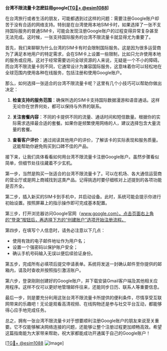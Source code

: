 **台湾不限流量卡怎麽註冊google[[TG💪+ @esim1088](https://t.me/s/esim1088)]**

在台湾旅行或者生活的朋友，可能都遇到过这样的问题：需要注册Google账户却苦于没有合适的网络支持。特别是在台湾使用本地SIM卡时，如果选择了一张不支持国际服务的普通SIM卡，可能会发现注册Google账户的过程变得异常复杂甚至无法完成。这时候，一张支持国际服务的台湾不限流量卡就显得尤为重要了。

首先，我们来聊聊为什么台湾的SIM卡有时会限制国际服务。这是因为很多运营商为了满足本地用户的特定需求，会在SIM卡上设置一些限制，比如只允许使用本地的服务或应用。这对于经常需要访问全球资源的人来说，无疑是一个不小的障碍。而台湾不限流量卡则不同，它通常设计为兼容国际服务，这意味着你可以轻松地在全球范围内使用各种在线服务，包括注册和使用Google账户。

那么，如何选择一张适合的台湾不限流量卡呢？这里有几个小技巧可以帮助你做出决定：

1. **检查支持的服务范围**：确保所选的SIM卡支持国际数据漫游和语音通话。这样无论你在世界何处，都可以保持与外界的联系。
   
2. **关注套餐内容**：不同的卡提供不同的流量、通话时间和短信数量。根据你的实际需求选择最合适的套餐。如果你是频繁使用网络的人，建议选择包含大量流量的套餐。

3. **查看客户评价**：通过阅读其他用户的评价，了解该卡的实际表现和服务质量。这能帮助你避免购买到口碑不佳的产品。

接下来，让我们具体看看如何用台湾不限流量卡注册Google账户。虽然步骤看似简单，但细节处往往藏着不少玄机。

第一步，当然是购买一张适合的台湾不限流量卡了。可以在机场、各大通信运营商的营业厅或是网上商城找到这类产品。记得挑选时要仔细核对上述提到的各项功能是否齐全。

第二步，插入新买的SIM卡到手机中，并启动设备。此时，系统可能会提示你进行初始设置。按照屏幕上的指示操作即可完成基本配置。

第三步，打开浏览器访问Google官网（www.google.com）。点击页面右上角的“登录”按钮后，再选择下方的“创建账户”选项开始注册流程。

第四步，在填写个人信息时，请务必注意以下几点：
- 使用有效的电子邮件地址作为用户名；
- 设置一个强密码以保护账户安全；
- 确认手机号码输入无误以便后续验证身份。

第五步，完成所有必填项后提交申请表单。系统将发送一封确认邮件至你提供的邮箱内，请及时查收并按照指引激活账户。

第六步，登录刚刚创建好的Google账户，并下载安装Gmail客户端及其他相关应用程序。这样不仅可以更好地管理邮件往来，还能同步日历、联系人等重要信息。

最后一步，则是要充分利用这张台湾不限流量卡所提供的便利条件，尽情享受互联网带来的乐趣吧！无论是观看高清视频、在线购物还是参与社交平台互动，都能够得心应手地完成任务。

总之，拥有一张台湾不限流量卡对于想要顺利注册Google账户的朋友来说至关重要。它不仅能够解决网络连接的问题，还能够让整个注册过程更加顺畅高效。希望这篇指南能为大家带来帮助，祝大家都能成功开通属于自己的Google账户！

[[TG💪+ @esim1088](https://t.me/s/esim1088) ![Image](https://i.postimg.cc/4NQfJmqS/Snipaste-2025-05-13-00-14-12.png)]